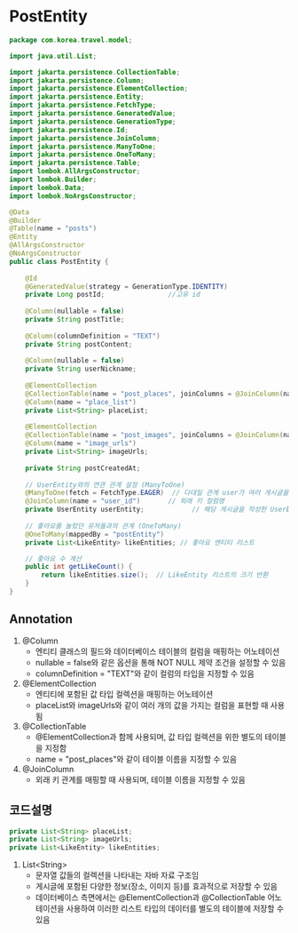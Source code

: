 # PostEntity

```JAVA
package com.korea.travel.model;

import java.util.List;

import jakarta.persistence.CollectionTable;
import jakarta.persistence.Column;
import jakarta.persistence.ElementCollection;
import jakarta.persistence.Entity;
import jakarta.persistence.FetchType;
import jakarta.persistence.GeneratedValue;
import jakarta.persistence.GenerationType;
import jakarta.persistence.Id;
import jakarta.persistence.JoinColumn;
import jakarta.persistence.ManyToOne;
import jakarta.persistence.OneToMany;
import jakarta.persistence.Table;
import lombok.AllArgsConstructor;
import lombok.Builder;
import lombok.Data;
import lombok.NoArgsConstructor;

@Data
@Builder
@Table(name = "posts")
@Entity
@AllArgsConstructor
@NoArgsConstructor
public class PostEntity {
	
	@Id
	@GeneratedValue(strategy = GenerationType.IDENTITY)
	private Long postId;				//고유 id
	
	@Column(nullable = false)
    private String postTitle;
    
    @Column(columnDefinition = "TEXT")
    private String postContent;
    
    @Column(nullable = false)
    private String userNickname;
    
    @ElementCollection
    @CollectionTable(name = "post_places", joinColumns = @JoinColumn(name = "post_id"))
    @Column(name = "place_list")
    private List<String> placeList;
    
    @ElementCollection
    @CollectionTable(name = "post_images", joinColumns = @JoinColumn(name = "post_id"))
    @Column(name = "image_urls")
    private List<String> imageUrls;
    
    private String postCreatedAt;
    
    // UserEntity와의 연관 관계 설정 (ManyToOne)
    @ManyToOne(fetch = FetchType.EAGER)  // 다대일 관계 user가 여러 게시글을 쓸수있게해준다.
    @JoinColumn(name = "user_id")       // 외래 키 컬럼명
    private UserEntity userEntity;            // 해당 게시글을 작성한 UserEntity
    
    // 좋아요를 눌렀던 유저들과의 관계 (OneToMany)
    @OneToMany(mappedBy = "postEntity")
    private List<LikeEntity> likeEntities; // 좋아요 엔티티 리스트

    // 좋아요 수 계산
    public int getLikeCount() {
        return likeEntities.size();  // LikeEntity 리스트의 크기 반환
    } 
}
```

## Annotation

1. @Column
    - 엔티티 클래스의 필드와 데이터베이스 테이블의 컬럼을 매핑하는 어노테이션
    - nullable = false와 같은 옵션을 통해 NOT NULL 제약 조건을 설정할 수 있음
    - columnDefinition = "TEXT"와 같이 컬럼의 타입을 지정할 수 있음
2. @ElementCollection
    - 엔티티에 포함된 값 타입 컬렉션을 매핑하는 어노테이션
    - placeList와 imageUrls와 같이 여러 개의 값을 가지는 컬럼을 표현할 때 사용됨
3. @CollectionTable
    - @ElementCollection과 함께 사용되며, 값 타입 컬렉션을 위한 별도의 테이블을 지정함
    - name = "post_places"와 같이 테이블 이름을 지정할 수 있음
4. @JoinColumn
    - 외래 키 관계를 매핑할 때 사용되며, 테이블 이름을 지정할 수 있음

## 코드설명

```JAVA
private List<String> placeList;
private List<String> imageUrls;
private List<LikeEntity> likeEntities;
```

1. List<String\>
    - 문자열 값들의 컬렉션을 나타내는 자바 자료 구조임
    - 게시글에 포함된 다양한 정보(장소, 이미지 등)를 효과적으로 저장할 수 있음
    - 데이터베이스 측면에서는 @ElementCollection과 @CollectionTable 어노테이션을 사용하여 이러한 리스트 타입의 데이터를 별도의 테이블에 저장할 수 있음